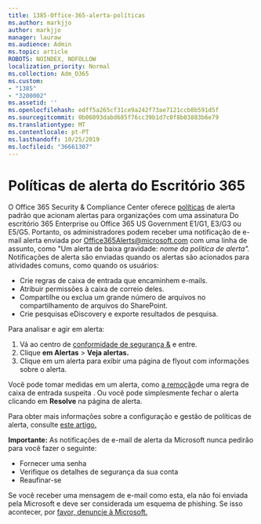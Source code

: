 ```yaml
---
title: 1385-Office-365-alerta-políticas
ms.author: markjjo
author: markjjo
manager: lauraw
ms.audience: Admin
ms.topic: article
ROBOTS: NOINDEX, NOFOLLOW
localization_priority: Normal
ms.collection: Adm_O365
ms.custom:
- "1385"
- "3200002"
ms.assetid: ''
ms.openlocfilehash: edff5a265cf31ce9a242f73ae7121ccb8b591d5f
ms.sourcegitcommit: 0b06093dabd685f76cc39b1d7c0f8b03883b6e79
ms.translationtype: MT
ms.contentlocale: pt-PT
ms.lasthandoff: 10/25/2019
ms.locfileid: "36661307"
---
```

# <a name="office-365-alert-policies"></a>Políticas de alerta do Escritório 365

O Office 365 Security & Compliance Center oferece [políticas](https://docs.microsoft.com/office365/securitycompliance/alert-policies#default-alert-policies) de alerta padrão que acionam alertas para organizações com uma assinatura Do escritório 365 Enterprise ou Office 365 US Government E1/G1, E3/G3 ou E5/G5. Portanto, os administradores podem receber uma notificação de e-mail alerta enviada por Office365Alerts@microsoft.com com uma linha de assunto, como "Um alerta de baixa gravidade: *nome da política de alerta".* Notificações de alerta são enviadas quando os alertas são acionados para atividades comuns, como quando os usuários:

- Crie regras de caixa de entrada que encaminhem e-mails.
- Atribuir permissões à caixa de correio deles.
- Compartilhe ou exclua um grande número de arquivos no compartilhamento de arquivos do SharePoint.
- Crie pesquisas eDiscovery e exporte resultados de pesquisa.

Para analisar e agir em alerta:

1. Vá ao centro de [conformidade de segurança &](https://protection.office.com) e entre.
2. Clique **em Alertas** > **Veja alertas.**
3. Clique em um alerta para exibir uma página de flyout com informações sobre o alerta.

Você pode tomar medidas em um alerta, como [a remoção](https://docs.microsoft.com/office365/securitycompliance/responding-to-a-compromised-email-account)de uma regra de caixa de entrada suspeita . Ou você pode simplesmente fechar o alerta clicando em **Resolve** na página de alerta.

Para obter mais informações sobre a configuração e gestão de políticas de alerta, consulte [este artigo.](https://docs.microsoft.com/office365/securitycompliance/alert-policies)

**Importante:** As notificações de e-mail de alerta da Microsoft nunca pedirão para você fazer o seguinte:

- Fornecer uma senha
- Verifique os detalhes de segurança da sua conta
- Reaufinar-se

Se você receber uma mensagem de e-mail como esta, ela não foi enviada pela Microsoft e deve ser considerada um esquema de phishing. Se isso acontecer, por [favor, denuncie à Microsoft.](https://docs.microsoft.com/office365/SecurityCompliance/report-junk-email-and-phishing-scams-in-outlook-on-the-web-eop)